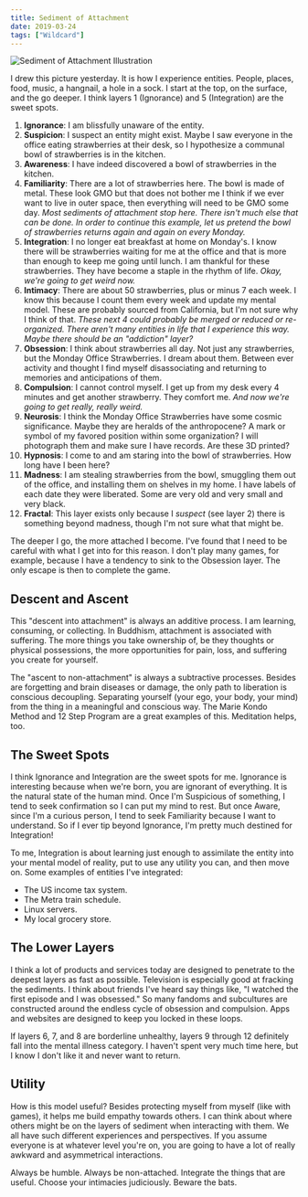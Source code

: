 ```yaml
---
title: Sediment of Attachment
date: 2019-03-24
tags: ["Wildcard"]
---
```


![Sediment of Attachment Illustration](/images/sediment.jpg)

I drew this picture yesterday. It is how I experience entities. People, places, food, music, a hangnail, a hole in a sock. I start at the top, on the surface, and the go deeper. I think layers 1 (Ignorance) and 5 (Integration) are the sweet spots.

<!--x-->

1. **Ignorance**: I am blissfully unaware of the entity.
2. **Suspicion**: I suspect an entity might exist. Maybe I saw everyone in the office eating strawberries at their desk, so I hypothesize a communal bowl of strawberries is in the kitchen.
3. **Awareness**: I have indeed discovered a bowl of strawberries in the kitchen.
4. **Familiarity**: There are a lot of strawberries here. The bowl is made of metal. These look GMO but that does not bother me I think if we ever want to live in outer space, then everything will need to be GMO some day.
   _Most sediments of attachment stop here. There isn't much else that can be done. In order to continue this example, let us pretend the bowl of strawberries returns again and again on every Monday._
5. **Integration**: I no longer eat breakfast at home on Monday's. I know there will be strawberries waiting for me at the office and that is more than enough to keep me going until lunch. I am thankful for these strawberries. They have become a staple in the rhythm of life.
   _Okay, we're going to get weird now._
6. **Intimacy**: There are about 50 strawberries, plus or minus 7 each week. I know this because I count them every week and update my mental model. These are probably sourced from California, but I'm not sure why I think of that.
   _These next 4 could probably be merged or reduced or re-organized. There aren't many entities in life that I experience this way. Maybe there should be an "addiction" layer?_
7. **Obsession**: I think about strawberries all day. Not just any strawberries, but the Monday Office Strawberries. I dream about them. Between ever activity and thought I find myself disassociating and returning to memories and anticipations of them.
8. **Compulsion**: I cannot control myself. I get up from my desk every 4 minutes and get another strawberry. They comfort me.
   _And now we're going to get really, really weird._
9. **Neurosis**: I think the Monday Office Strawberries have some cosmic significance. Maybe they are heralds of the anthropocene? A mark or symbol of my favored position within some organization? I will photograph them and make sure I have records. Are these 3D printed?
10. **Hypnosis**: I come to and am staring into the bowl of strawberries. How long have I been here?
11. **Madness**: I am stealing strawberries from the bowl, smuggling them out of the office, and installing them on shelves in my home. I have labels of each date they were liberated. Some are very old and very small and very black.
12. **Fractal**: This layer exists only because I _suspect_ (see layer 2) there is something beyond madness, though I'm not sure what that might be.

The deeper I go, the more attached I become. I've found that I need to be careful with what I get into for this reason. I don't play many games, for example, because I have a tendency to sink to the Obsession layer. The only escape is then to complete the game.

## Descent and Ascent

This "descent into attachment" is always an additive process. I am learning, consuming, or collecting. In Buddhism, attachment is associated with suffering. The more things you take ownership of, be they thoughts or physical possessions, the more opportunities for pain, loss, and suffering you create for yourself.

The "ascent to non-attachment" is always a subtractive processes. Besides are forgetting and brain diseases or damage, the only path to liberation is conscious decoupling. Separating yourself (your ego, your body, your mind) from the thing in a meaningful and conscious way. The Marie Kondo Method and 12 Step Program are a great examples of this. Meditation helps, too.

## The Sweet Spots

I think Ignorance and Integration are the sweet spots for me. Ignorance is interesting because when we're born, you are ignorant of everything. It is the natural state of the human mind. Once I'm Suspicious of something, I tend to seek confirmation so I can put my mind to rest. But once Aware, since I'm a curious person, I tend to seek Familiarity because I want to understand. So if I ever tip beyond Ignorance, I'm pretty much destined for Integration!

To me, Integration is about learning just enough to assimilate the entity into your mental model of reality, put to use any utility you can, and then move on. Some examples of entities I've integrated:

- The US income tax system.
- The Metra train schedule.
- Linux servers.
- My local grocery store.

## The Lower Layers

I think a lot of products and services today are designed to penetrate to the deepest layers as fast as possible. Television is especially good at fracking the sediments. I think about friends I've heard say things like, "I watched the first episode and I was obsessed." So many fandoms and subcultures are constructed around the endless cycle of obsession and compulsion. Apps and websites are designed to keep you locked in these loops.

If layers 6, 7, and 8 are borderline unhealthy, layers 9 through 12 definitely fall into the mental illness category. I haven't spent very much time here, but I know I don't like it and never want to return.

## Utility

How is this model useful? Besides protecting myself from myself (like with games), it helps me build empathy towards others. I can think about where others might be on the layers of sediment when interacting with them. We all have such different experiences and perspectives. If you assume everyone is at whatever level you're on, you are going to have a lot of really awkward and asymmetrical interactions.

Always be humble. Always be non-attached. Integrate the things that are useful. Choose your intimacies judiciously. Beware the bats.
